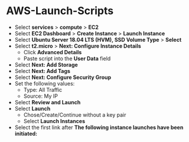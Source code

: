 # AWS-Launch-Scripts
- Select **services** > **compute** > **EC2**
- Select **EC2 Dashboard** > **Create Instance** > **Launch Instance**
- Select **Ubuntu Server 18.04 LTS (HVM), SSD Volume Type** > **Select**
- Select **t2.micro** >  **Next: Configure Instance Details**
  - Click **Advanced Details**
  - Paste script into the **User Data** field
- Select **Next: Add Storage**
- Select **Next: Add Tags**
- Select **Next: Configure Security Group**
- Set the following values:
  - Type: All Traffic
  - Source: My IP
- Select **Review and Launch**
- Select **Launch**
  - Chose/Create/Continue without a key pair
  - Select **Launch Instances**
- Select the first link after **The following instance launches have been initiated:**
